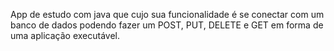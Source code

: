 App de estudo com java que cujo sua funcionalidade é se conectar  com um banco de dados podendo fazer um POST, PUT, DELETE e GET em forma de uma aplicação executável.
